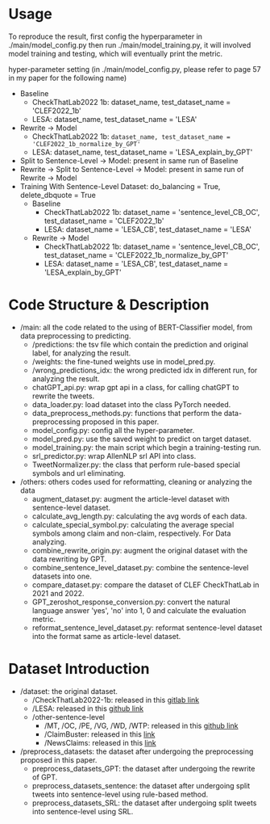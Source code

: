 # Usage
To reproduce the result, first config the hyperparameter in ./main/model_config.py then run ./main/model_training.py, it will involved model training and testing, which will eventually print the metric.

hyper-parameter setting (in ./main/model_config.py, please refer to page 57 in my paper for the following name)
- Baseline
  - CheckThatLab2022 1b: dataset_name, test_dataset_name = 'CLEF2022_1b'
  - LESA: dataset_name, test_dataset_name = 'LESA'
- Rewrite -> Model
  - CheckThatLab2022 1b: ```dataset_name, test_dataset_name = 'CLEF2022_1b_normalize_by_GPT'```
  - LESA: dataset_name, test_dataset_name = 'LESA_explain_by_GPT'
- Split to Sentence-Level -> Model: present in same run of Baseline 
- Rewrite -> Split to Sentence-Level -> Model: present in same run of Rewrite -> Model
- Training With Sentence-Level Dataset: do_balancing = True, delete_dbquote = True
  - Baseline
    - CheckThatLab2022 1b: dataset_name = 'sentence_level_CB_OC', test_dataset_name = 'CLEF2022_1b'
    - LESA: dataset_name = 'LESA_CB', test_dataset_name = 'LESA'
  - Rewrite -> Model
    - CheckThatLab2022 1b: dataset_name = 'sentence_level_CB_OC', test_dataset_name = 'CLEF2022_1b_normalize_by_GPT'
    - LESA: dataset_name = 'LESA_CB', test_dataset_name = 'LESA_explain_by_GPT'


# Code Structure & Description
- /main: all the code related to the using of BERT-Classifier model, from data preprocessing to predicting.
  - /predictions: the tsv file which contain the prediction and original label, for analyzing the result.
  - /weights: the fine-tuned weights use in model_pred.py.
  - /wrong_predictions_idx: the wrong predicted idx in different run, for analyzing the result.
  - chatGPT_api.py: wrap gpt api in a class, for calling chatGPT to rewrite the tweets.
  - data_loader.py: load dataset into the class PyTorch needed.
  - data_preprocess_methods.py: functions that perform the data-preprocessing proposed in this paper.
  - model_config.py: config all the hyper-parameter.
  - model_pred.py: use the saved weight to predict on target dataset.
  - model_training.py: the main script which begin a training-testing run.
  - srl_predictor.py: wrap AllenNLP srl API into class.
  - TweetNormalizer.py: the class that perform rule-based special symbols and url eliminating. 
- /others: others codes used for reformatting, cleaning or analyzing the data
  - augment_dataset.py: augment the article-level dataset with sentence-level dataset.
  - calculate_avg_length.py: calculating the avg words of each data.
  - calculate_special_symbol.py: calculating the average special symbols among claim and non-claim, respectively. For Data analyzing.
  - combine_rewrite_origin.py: augment the original dataset with the data rewriting by GPT.
  - combine_sentence_level_dataset.py: combine the sentence-level datasets into one.
  - compare_dataset.py: compare the dataset of CLEF CheckThatLab in 2021 and 2022.
  - GPT_zeroshot_response_conversion.py: convert the natural language answer 'yes', 'no' into 1, 0 and calculate the evaluation metric.
  - reformat_sentence_level_dataset.py: reformat sentence-level dataset into the format same as article-level dataset.
  
  
# Dataset Introduction
- /dataset: the original dataset.
  - /CheckThatLab2022-1b: released in this [gitlab link](https://gitlab.com/checkthat_lab/clef2022-checkthat-lab/clef2022-checkthat-lab/-/tree/main/task1/data/subtasks-english) 
  - /LESA: released in this [github link](https://github.com/LCS2-IIITD/LESA-EACL-2021/tree/main/data)
  - /other-sentence-level
    - /MT, /OC, /PE, /VG, /WD, /WTP: released in this [github link](https://github.com/LCS2-IIITD/LESA-EACL-2021/tree/main/data)
    - /ClaimBuster: released in this [link](https://zenodo.org/record/3836810#.YwSJzHZByUl)
    - /NewsClaims: released in this [link](https://drive.google.com/file/d/1jlQ0kQLS0kLbrXIC1fh6oT2HsWppx5QT/view)
- /preprocess_datasets: the dataset after undergoing the preprocessing proposed in this paper.
  - preprocess_datasets_GPT: the dataset after undergoing the rewrite of GPT.
  - preprocess_datasets_sentence: the dataset after undergoing split tweets into sentence-level using rule-based method.
  - preprocess_datasets_SRL: the dataset after undergoing split tweets into sentence-level using SRL.